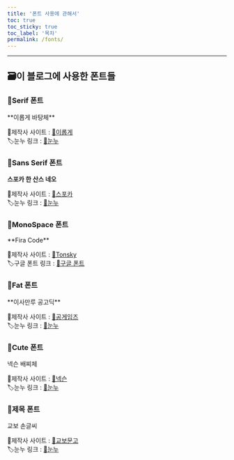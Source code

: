 ```yaml
---
title: '폰트 사용에 관해서'
toc: true
toc_sticky: true
toc_label: '목차'
permalink: /fonts/
---
```


---

## 🗃이 블로그에 사용한 폰트들

### 📄Serif 폰트

<div class='serif' markdown='1'>
**이롭게 바탕체**

🔨제작사 사이트 : <a href='http://font.iropke.com/batang/' target='_blank'>🔗이롭게</a><br>
🏷눈누 링크 : <a href='https://noonnu.cc/font_page/4' target='_blank'>🔗눈누</a>

</div>

### 📄Sans Serif 폰트

**스포카 한 산스 네오**

🔨제작사 사이트 : <a href='https://spoqa.github.io/spoqa-han-sans/ko-KR/' target='_blank'>🔗스포카</a><br>
🏷눈누 링크 : <a href='https://noonnu.cc/font_page/744' target='_blank'>🔗눈누</a>

### 📄MonoSpace 폰트

<div class='mns' markdown='1'>
**Fira Code**

🔨제작사 사이트 : <a href='https://github.com/tonsky/FiraCode' target='_blank'>🔗Tonsky</a><br>
🏷구글 폰트 링크 : <a href='https://fonts.google.com/specimen/Fira+Code' target='_blank'>🔗구글 폰트</a>

</div>

### 📄Fat 폰트

<div class='fat' markdown='1'>
**이사만루 공고딕**

🔨제작사 사이트 : <a href='https://www.gonggames.com/' target='_blank'>🔗공게임즈</a><br>
🏷눈누 링크 : <a href='https://noonnu.cc/font_page/463' target='_blank'>🔗눈누</a>

</div>

### 📄Cute 폰트

<div class='cute' markdown='1'>
넥슨 배찌체

🔨제작사 사이트 : <a href='http://levelup.nexon.com/font/index.aspx' target='_blank'>🔗넥슨</a><br>
🏷눈누 링크 : <a href='https://noonnu.cc/font_page/423' target='_blank'>🔗눈누</a>

</div>

### 📄제목 폰트

<div class='scrawl' markdown='1'>
교보 손글씨

🔨제작사 사이트 : <a href='http://www.kyobobook.co.kr/handwriting/2021/font.jsp#' target='_blank'>🔗교보문고</a><br>
🏷눈누 링크 : <a href='https://noonnu.cc/font_page/419' target='_blank'>🔗눈누</a>

</div>
